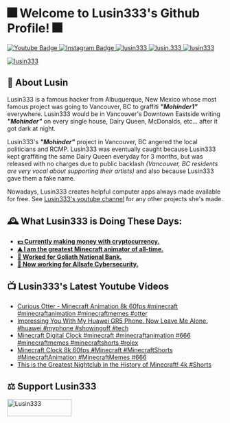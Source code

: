 <h1 align="left">🎆 Welcome to Lusin333's Github Profile! 🎆</h1>

<div id="badges">
  </a>
  <a href="https://www.youtube.com/c/Lusin333?sub_confirmation=1">
    <img src="https://img.shields.io/youtube/channel/subscribers/UCowWDa40-TC3xymPxEayKXg?style=for-the-badge&logo=youtube&logoColor=white" alt="Youtube Badge"/>
    
  <a href="https://instagram.com/Lusin.333">
    <img src="https://img.shields.io/badge/Instagram-E4405F?style=for-the-badge&logo=instagram&logoColor=white" alt="Instagram Badge"/>
    
  <a href="https://twitter.com/Lusin333">
    <img src="https://img.shields.io/twitter/follow/lusin333?logo=twitter&style=for-the-badge" alt="lusin333" />
    
  <a href="https://tiktok.com/@lusin.333">
     <img src="https://img.shields.io/badge/TikTok-%23000000.svg?style=for-the-badge&logo=TikTok&logoColor=white)" alt="lusin.333" />
     
  <a href="https://Github.com/Lusin333">
    <img src="https://img.shields.io/github/followers/Lusin333?style=for-the-badge" alt="lusin333" />
    <p align="left"> <img src="https://komarev.com/ghpvc/?username=lusin333&label=Profile%20views&color=0e75b6&style=flat" alt="lusin333" /> </a>
</div>

## 🤿 About Lusin
Lusin333 is a famous hacker from Albuquerque, New Mexico whose most famous project was going to Vancouver, BC to graffiti ***"Mohinder1"*** everywhere.  Lusin333 would be in Vancouver's Downtown Eastside writing ***"Mohinder"*** on every single house, Dairy Queen, McDonalds, etc... after it got dark at night.

Lusin333's ***"Mohinder"*** project in Vancouver, BC angered the local politicians and RCMP.  Lusin333 was eventually caught because Lusin333 kept graffiting the same Dairy Queen everyday for 3 months, but was released with no charges due to public backlash *(Vancouver, BC residents are very vocal about supporting their artists)* and also because Lusin333 gave them a fake name.
    
Nowadays, Lusin333 creates helpful computer apps always made available for free.  See [Lusin333's youtube channel](https://www.youtube.com/c/Lusin333?sub_confirmation=1) for any other projects she's made.
    
## 🕰️ What Lusin333 is Doing These Days:
   
* **[💵 Currently making money with cryptocurrency.](https://youtu.be/LW0PJlKOoXc)**
* **[⛰️ I am the greatest Minecraft animator of all-time.](https://youtu.be/d8P1SekkA3c)**
* **[🏦 Worked for Goliath National Bank.](https://www.youtube.com/watch?v=5_5eTTFxFTY)**
* **[🤖 Now working for Allsafe Cybersecurity.](https://youtu.be/YyiZe2FAvdA?t=145)**

## 📺 Lusin333's Latest Youtube Videos 
<!-- YOUTUBE-VIDEOS-LIST:START -->
- [Curious Otter - Minecraft Animation 8k 60fps #minecraft #minecraftanimation #minecraftmemes #otter](https://www.youtube.com/watch?v=tOKivgz__YE)
- [Impressing You With My Huawei GR5 Phone. Now Leave Me Alone. #huawei #myphone #showingoff #tech](https://www.youtube.com/watch?v=TpnOx6I2H4k)
- [Minecraft Digital Clock #minecraft #minecraftanimation #666 #minecraftmemes #minecraftshorts #rolex](https://www.youtube.com/watch?v=XNjy9Pgp0t0)
- [Minecraft Clock 8k 60fps #Minecraft #MinecraftShorts #MinecraftAnimation #MinecraftMemes #666](https://www.youtube.com/watch?v=1F32ajmdFe8)
- [This is the Greatest Nightclub in the History of Minecraft! 4k #Shorts](https://www.youtube.com/watch?v=lPe7D9zg1iE)
<!-- YOUTUBE-VIDEOS-LIST:END -->


## <h2 align="left">⚖️ Support Lusin333</h2>
<p><a href="https://ko-fi.com/Lusin333"> <img align="left" src="https://cdn.ko-fi.com/cdn/kofi3.png?v=1" height="40" width="150" alt="Lusin333" /></a></p><br><br>

